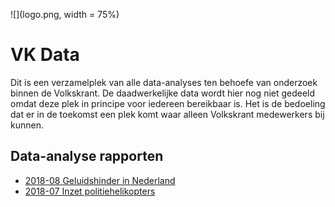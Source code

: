 ![](logo.png, width = 75%)

# VK Data

Dit is een verzamelplek van alle data-analyses ten behoefe van onderzoek binnen de Volkskrant. De daadwerkelijke data wordt hier nog niet gedeeld omdat deze plek in principe voor iedereen bereikbaar is. Het is de bedoeling dat er in de toekomst een plek komt waar alleen Volkskrant medewerkers bij kunnen.

## Data-analyse rapporten

* [2018-08 Geluidshinder in Nederland](http://rpubs.com/vk-data/geluidshinder)
* [2018-07 Inzet politiehelikopters](http://rpubs.com/vk-data/politiehelikopters)
